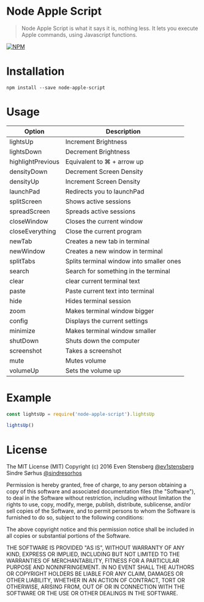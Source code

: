 # Node Apple Script

> Node Apple Script is what it says it is, nothing less. It lets you execute Apple commands, using Javascript functions. 

[![NPM](https://nodei.co/npm/node-apple-script.png)](https://npmjs.org/package/node-apple-script)
# Installation

`npm install --save node-apple-script`

# Usage

| Option | Description |
| ------ | ----------- |
| lightsUp   | Increment Brightness |
| lightsDown | Decrement Brightness |
| highlightPrevious    | Equivalent to ⌘ + arrow up  |
| densityDown    | Decrement Screen Density |
| densityUp    | Increment Screen Density  |
| launchPad    | Redirects you to launchPad |
| splitScreen    | Shows active sessions |
| spreadScreen    | Spreads active sessions |
| closeWindow    | Closes the current window |
| closeEverything    | Close the current program |
| newTab    | Creates a new tab in terminal |
| newWindow    | Creates a new window in terminal |
| splitTabs    | Splits terminal window into smaller ones |
| search    | Search for something in the terminal |
| clear    | clear current terminal text |
| paste    | Paste current text into terminal |
| hide    | Hides terminal session |
| zoom    | Makes terminal window bigger |
| config    | Displays the current settings |
| minimize    | Makes terminal window smaller |
| shutDown    | Shuts down the computer |
| screenshot    | Takes a screenshot |
| mute    | Mutes volume |
| volumeUp    | Sets the volume up |

# Example

```js
const lightsUp = require('node-apple-script').lightsUp

lightsUp()

```
# License

The MIT License (MIT)
Copyright (c) 2016 Even Stensberg [@ev1stensberg](https://twitter.com/ev1stensberg) 
                   Sindre Sørhus [@sindresorhos](https://twitter.com/sindresorhus)

Permission is hereby granted, free of charge, to any person obtaining a copy of this software and associated documentation files (the "Software"), to deal in the Software without restriction, including without limitation the rights to use, copy, modify, merge, publish, distribute, sublicense, and/or sell copies of the Software, and to permit persons to whom the Software is furnished to do so, subject to the following conditions:

The above copyright notice and this permission notice shall be included in all copies or substantial portions of the Software.

THE SOFTWARE IS PROVIDED "AS IS", WITHOUT WARRANTY OF ANY KIND, EXPRESS OR IMPLIED, INCLUDING BUT NOT LIMITED TO THE WARRANTIES OF MERCHANTABILITY, FITNESS FOR A PARTICULAR PURPOSE AND NONINFRINGEMENT. IN NO EVENT SHALL THE AUTHORS OR COPYRIGHT HOLDERS BE LIABLE FOR ANY CLAIM, DAMAGES OR OTHER LIABILITY, WHETHER IN AN ACTION OF CONTRACT, TORT OR OTHERWISE, ARISING FROM, OUT OF OR IN CONNECTION WITH THE SOFTWARE OR THE USE OR OTHER DEALINGS IN THE SOFTWARE.
